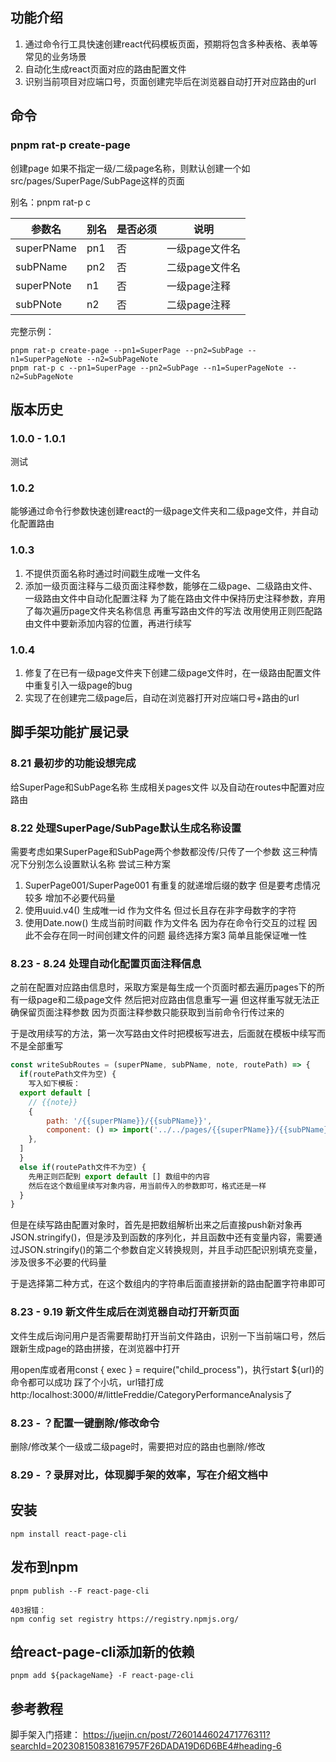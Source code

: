 
## 功能介绍
1. 通过命令行工具快速创建react代码模板页面，预期将包含多种表格、表单等常见的业务场景
2. 自动化生成react页面对应的路由配置文件
3. 识别当前项目对应端口号，页面创建完毕后在浏览器自动打开对应路由的url
## 命令
### pnpm rat-p create-page
创建page 如果不指定一级/二级page名称，则默认创建一个如src/pages/SuperPage/SubPage这样的页面

别名：pnpm rat-p c

| 参数名 | 别名 | 是否必须 | 说明 |
|---------|---------|---------|---------|
| superPName | pn1 | 否 | 一级page文件名 |
| subPName | pn2 | 否 | 二级page文件名 |
| superPNote | n1 | 否 | 一级page注释 |
| subPNote | n2 | 否 | 二级page注释 |


完整示例：

```
pnpm rat-p create-page --pn1=SuperPage --pn2=SubPage --n1=SuperPageNote --n2=SubPageNote
pnpm rat-p c --pn1=SuperPage --pn2=SubPage --n1=SuperPageNote --n2=SubPageNote
```

## 版本历史
### 1.0.0 - 1.0.1
测试

### 1.0.2
能够通过命令行参数快速创建react的一级page文件夹和二级page文件，并自动化配置路由

### 1.0.3
1. 不提供页面名称时通过时间戳生成唯一文件名
2. 添加一级页面注释与二级页面注释参数，能够在二级page、二级路由文件、一级路由文件中自动化配置注释
为了能在路由文件中保持历史注释参数，弃用了每次遍历page文件夹名称信息 再重写路由文件的写法
改用使用正则匹配路由文件中要新添加内容的位置，再进行续写

### 1.0.4
1. 修复了在已有一级page文件夹下创建二级page文件时，在一级路由配置文件中重复引入一级page的bug
2. 实现了在创建完二级page后，自动在浏览器打开对应端口号+路由的url


## 脚手架功能扩展记录
### 8.21 最初步的功能设想完成
给SuperPage和SubPage名称 生成相关pages文件 以及自动在routes中配置对应路由

### 8.22 处理SuperPage/SubPage默认生成名称设置
需要考虑如果SuperPage和SubPage两个参数都没传/只传了一个参数 这三种情况下分别怎么设置默认名称
尝试三种方案 
1. SuperPage001/SuperPage001 有重复的就递增后缀的数字 但是要考虑情况较多 增加不必要代码量
2. 使用uuid.v4() 生成唯一id 作为文件名 但过长且存在非字母数字的字符
3. 使用Date.now() 生成当前时间戳 作为文件名 因为存在命令行交互的过程 因此不会存在同一时间创建文件的问题
最终选择方案3 简单且能保证唯一性

### 8.23 - 8.24 处理自动化配置页面注释信息
之前在配置对应路由信息时，采取方案是每生成一个页面时都去遍历pages下的所有一级page和二级page文件 然后把对应路由信息重写一遍 但这样重写就无法正确保留页面注释参数 因为页面注释参数只能获取到当前命令行传过来的

于是改用续写的方法，第一次写路由文件时把模板写进去，后面就在模板中续写而不是全部重写

```javascript
const writeSubRoutes = (superPName, subPName, note, routePath) => {
  if(routePath文件为空) {
    写入如下模板：
  export default [
    // {{note}}
    {
        path: '/{{superPName}}/{{subPName}}',
        component: () => import('../../pages/{{superPName}}/{{subPName}}'),
    },
  ]
  }
  else if(routePath文件不为空) {
    先用正则匹配到 export default [] 数组中的内容
    然后在这个数组里续写对象内容，用当前传入的参数即可，格式还是一样
  }
}
```
但是在续写路由配置对象时，首先是把数组解析出来之后直接push新对象再JSON.stringify()，但是涉及到函数的序列化，并且函数中还有变量内容，需要通过JSON.stringify()的第二个参数自定义转换规则，并且手动匹配识别填充变量，涉及很多不必要的代码量

于是选择第二种方式，在这个数组内的字符串后面直接拼新的路由配置字符串即可

### 8.23 - 9.19 新文件生成后在浏览器自动打开新页面
文件生成后询问用户是否需要帮助打开当前文件路由，识别一下当前端口号，然后跟新生成page的路由拼接，在浏览器中打开

用open库或者用const { exec } = require("child_process")，执行start ${url}的命令都可以成功
踩了个小坑，url错打成http:/localhost:3000/#/littleFreddie/CategoryPerformanceAnalysis了

### 8.23 - ？配置一键删除/修改命令
删除/修改某个一级或二级page时，需要把对应的路由也删除/修改

### 8.29 - ？录屏对比，体现脚手架的效率，写在介绍文档中

## 安装
```
npm install react-page-cli
```

## 发布到npm
```
pnpm publish --F react-page-cli 

403报错：
npm config set registry https://registry.npmjs.org/
```
## 给react-page-cli添加新的依赖
```
pnpm add ${packageName} -F react-page-cli
```
## 参考教程
脚手架入门搭建：
https://juejin.cn/post/7260144602471776311?searchId=202308150838167957F26DADA19D6D6BE4#heading-6





